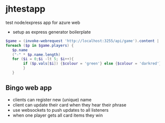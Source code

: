 # jhtestapp

test node/express app for azure web
 - setup as express generator boilerplate

 ``` powershell
$game = (invoke-webrequest 'http://localhost:3255/api/game').content | convertfrom-json
foreach ($p in $game.players) {
    $p.name                                                    
    ("-" * $p.name.length)                                     
    for ($i = 0;$i -lt 5; $i++){                              
         if ($p.vals[$i]) {$colour = 'green'} else {$colour = 'darkred'}   write-host -ForegroundColor $colour  $p.card[$i]    
         }
    }         
 ```

## Bingo web app
- clients can register new (unique) name
- client can update their card when they hear their phrase
- use websockets to push updates to all listeners
- when one player gets all card items they win
